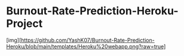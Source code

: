 # Burnout-Rate-Prediction-Heroku-Project
[img][https://github.com/YashK07/Burnout-Rate-Prediction-Heroku/blob/main/templates/Heroku%20webapp.png?raw=true]
